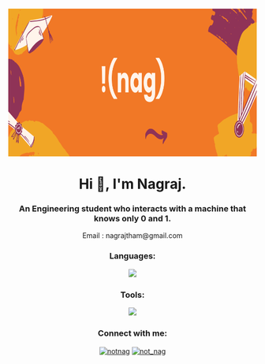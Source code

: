 <p align="center"><img align="center" height="300"src="banner.png" alt="Introduction"></p> 
<h1 align="center">Hi 👋, I'm Nagraj.</h1>
<h3 align="center">An Engineering student who interacts with a machine that knows only 0 and 1.</h3>
<p align="center">Email : nagrajtham@gmail.com</p>

<h3 align="center"> Languages:</h3>

<p align="center">
  <a href="https://skillicons.dev">
    <img src="https://skillicons.dev/icons?i=cpp,python,java,js,c " />
  </a>
</p>

<h3 align="center"> Tools:</h3>

<p align="center">
  <a href="https://skillicons.dev">
    <img src="https://skillicons.dev/icons?i=nextjs,react,nodejs,express,mongodb,mysql,firebase,html,css,bootstrap,linux,git,github " />
  </a>
</p>

<h3 align="center">Connect with me:</h3>
<p align="center">
<a href="https://linkedin.com/in/notnag" target="blank"><img align="center" src="https://raw.githubusercontent.com/rahuldkjain/github-profile-readme-generator/master/src/images/icons/Social/linked-in-alt.svg" alt="notnag" height="30" width="40" /></a>
<a href="https://instagram.com/not_nag" target="blank"><img align="center" src="https://raw.githubusercontent.com/rahuldkjain/github-profile-readme-generator/master/src/images/icons/Social/instagram.svg" alt="not_nag" height="30" width="40" /></a>
</p>
